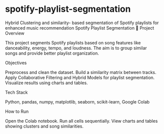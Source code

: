 # spotify-playlist-segmentation
 Hybrid Clustering and similarity- based  segmentation of Spotify playlists for enhanced music recommendation
 Spotify Playlist Segmentation 🎵
Project Overview

This project segments Spotify playlists based on song features like danceability, energy, tempo, and loudness. The aim is to group similar songs and provide better playlist organization.

Objectives

Preprocess and clean the dataset.
Build a similarity matrix between tracks.
Apply Collaborative Filtering and Hybrid Models for playlist segmentation.
Visualize results using charts and tables.

Tech Stack

Python, pandas, numpy, matplotlib, seaborn, scikit-learn, Google Colab

How to Run

Open the Colab notebook.
Run all cells sequentially.
View charts and tables showing clusters and song similarities.
